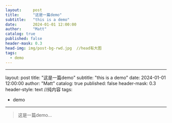 ```yaml
---
layout:     post
title:      "这是一篇demo"
subtitle:   "this is a demo"
date:       2024-01-01 12:00:00
author:     "Matt"
catalog: true
published: false
header-mask: 0.3
head-img: img/post-bg-rwd.jpg  //head有大图
tags:
  - demo
---
```


---
layout:     post
title:      "这是一篇demo"
subtitle:   "this is a demo"
date:       2024-01-01 12:00:00
author:     "Matt"
catalog: true
published: false
header-mask: 0.3
header-style: text   //纯内容
tags:
  - demo
---

> 这是一篇demo...